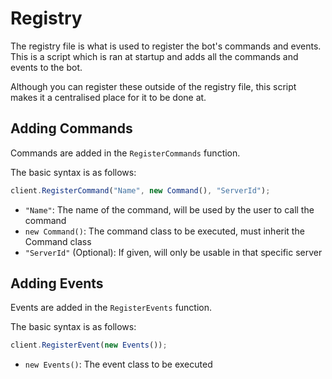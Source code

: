 # Registry

The registry file is what is used to register the bot's commands and events. This is a script which is ran at startup and adds all the commands and events to the bot.

Although you can register these outside of the registry file, this script makes it a centralised place for it to be done at.

## Adding Commands

Commands are added in the `RegisterCommands` function.

The basic syntax is as follows:

```ts
client.RegisterCommand("Name", new Command(), "ServerId");
```

- `"Name"`: The name of the command, will be used by the user to call the command
- `new Command()`: The command class to be executed, must inherit the Command class
- `"ServerId"` (Optional): If given, will only be usable in that specific server

## Adding Events

Events are added in the `RegisterEvents` function.

The basic syntax is as follows:

```ts
client.RegisterEvent(new Events());
```

- `new Events()`: The event class to be executed